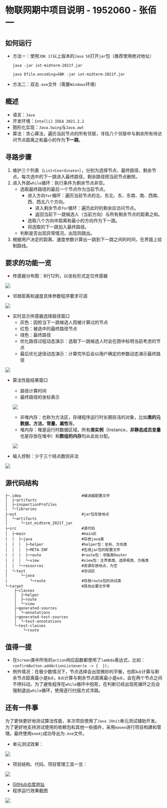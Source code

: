 # 物联网期中项目说明 - 1952060 - 张佰一

## 如何运行

- 方法一：使用`JDK 17`以上版本的`Java SE`打开`jar`包（推荐使用绝对地址）

  ```
  java -jar iot-midterm-2021f.jar
  ```

  ```
  java Dfile.encoding=GBK -jar iot-midterm-2021f.jar
  ```

- 方法二：双击`.exe`文件（需要`Windows`环境）

## 概述

- 语言：`Java`
- 开发环境：`IntelliJ IDEA 2021.2.2`
- 图形化实现：`Java.Swing`与`Java.awt`
- 算法：贪心算法，遍历当前节点的所有邻居，寻找八个邻居中与剩余所有待访问节点距离之和最小的作为**下一跳**。

## 寻路步骤

1. 维护三个列表（`List<Coordinate>`），分别为选择节点、最终路径、剩余节点。每次选中的下一跳进入最终路径，剩余路径把当前节点删除。
2. 进入外部`while`循环：执行条件为剩余节点非空。
   - 选取最终路径的最后一个节点作为当前节点。
     - 进入方向`for`循环：遍历当前节点的北、东北、东、东南、南、西南、西、西北八个方向。
       - 进入剩余节点`for`循环：遍历此时的剩余应访问节点。
       - 返回当前下一跳候选人（当前方向）与所有剩余节点的距离之和。
     - 选取八个方向中距离和最小的方向作为下一跳。
     - 将选取的下一跳加入最终路径。
   - 判断是否出现异常情况，出现则跳出。
3. 根据用户决定的距离、速度参数计算出一跳到下一跳之间的时间，在界面上绘制路线。

## 要求的功能一览

- 传感器分布图：8行12列，以坐标形式定位传感器

![](./assets/p1.png)

- 邻居距离和速度具体参数程序要求可调

![](./assets/p2.png)

- 实时显示传感器选择路径窗口
  - 灰色：因担当下一跳候选人而被计算过的节点
  - 红色：被选中的最终路径节点
  - 绿色：最终路径
  - 优化路径过程动态演示：选取下一跳候选人时会在图中标明当前考虑的节点
  - 最后优化途径动态演示：计算完毕后会以用户确定的参数动态演示最终路径

![](./assets/p3.png)

- 算法性能结果窗口

  - 路径计算时间
  - 最终路径的坐标表示

  ![](./assets/p4-1.png)

  - 非堆内存：也称为方法区，存储程序运行时长期存活的对象，比如**类的元数据、方法、常量、属性**等。
  - 堆内存：堆是运行时数据区域，所有**类实例**（Instance，**非静态成员变量**也是存放在堆中）和**数组的内存**均从此处分配。

  ![](./assets/p4-2.png)

- 输入控制：少于三个结点数则非法

![](./assets/p5.png)

## 源代码结构

```
├─.idea                           #编译器配置文件
│  ├─artifacts
│  ├─inspectionProfiles
│  └─libraries
├─out                             #jar包存放地点
│  └─artifacts
│      └─iot_midterm_2021f_jar
├─src                             #源代码
│  ├─main                         #main区
│  │  ├─java                      #存放java类
│  │  │  ├─helper                 #helper包：坐标、方向类
│  │  │  ├─META-INF               #生成jar包的配置文件
│  │  │  ├─route                  #route包：寻路类Router
│  │  │  └─view                   #view包：主界面类、选择框类、方格类
│  │  └─resources                 #资源存放地点，为空
│  └─test                         #测试区
│      └─java
│          └─route                #存放route包的测试类
└─target                          #其他必要文件等
    ├─classes
    │  ├─helper
    │  ├─route
    │  └─view
    ├─generated-sources
    │  └─annotations
    ├─generated-test-sources
    │  └─test-annotations
    └─test-classes
        └─route
```

## 值得一提

- 在`Screen`类中所有的`action`响应函数都使用了`lambda`表达式，比如：`confirmButton.addActionListener(e -> {  });`
- 例外情况：在极少数情况下，节点选择会出现微妙的平衡，也即`A点`计算与剩余节点距离最小是`B点`，`B点`计算与剩余节点距离最小是`A点`，会在两个节点之间不停抖动。为了避免程序在`while`循环中抱死，在判断已经出现死循环之后会强制退出`while`循环，使用逐行扫描方式寻路。

## 还有一件事 

为了更快更好地测试算法性能，本次项目使用了`Java JUnit`单元测试辅助开发。为了更好地支持测试使用的依赖包和其他一些插件，采用`maven`进行项目构建和管理。最终使用`exe4j`成功导出为`.exe`文件。

- 单元测试效果：

![](./assets/p7.png)

- 项目结构、代码、项目管理工具一览：

![](./assets/p6.png)

- [GitHub仓库地址](https://github.com/zhangbaiyi/recycle-bin-for-homework/tree/main/iot-midterm-2021f)
- 程序运行效果截图

![](./assets/p8.png)
